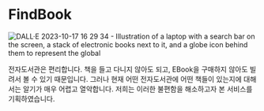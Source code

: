 # FindBook

![DALL·E 2023-10-17 16 29 34 - Illustration of a laptop with a search bar on the screen, a stack of electronic books next to it, and a globe icon behind them to represent the global](https://github.com/twowitter/.github/assets/107871734/51ed992a-2dee-4cee-ad5c-d34dbdc6f82b)

전자도서관은 편리합니다. 책을 들고 다니지 않아도 되고, EBook을 구매하지 않아도 빌려서 볼 수 있기 때문입니다.
그러나 현재 어떤 전자도서관에 어떤 책들이 있는지에 대해서는 알기가 매우 어렵고 열악합니다.
저희는 이러한 불편함을 해소하고자 본 서비스를 기획하였습니다. 
